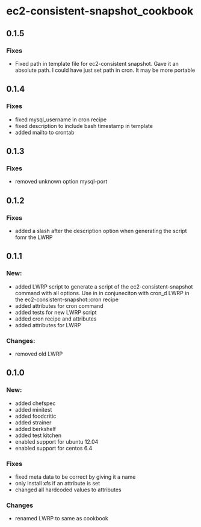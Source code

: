 # ec2-consistent-snapshot_cookbook

## 0.1.5

### Fixes
* Fixed path in template file for ec2-consistent snapshot. Gave it an absolute path. I could have just set path in cron. It may be more portable

## 0.1.4

### Fixes
* fixed mysql_username in cron recipe
* fixed description to include bash timestamp in template
* added mailto to crontab

## 0.1.3

### Fixes
* removed unknown option mysql-port

## 0.1.2

### Fixes
* added a slash after the description option when generating the script fomr the LWRP

## 0.1.1

### New:
* added LWRP script to generate a script of the ec2-consistent-snapshot command with all options. Use in in conjuneciton with cron_d LWRP in the ec2-consistent-snapshot::cron recipe
* added attributes for cron command
* added tests for new LWRP script
* added cron recipe and attributes
* added attributes for LWRP

### Changes:
* removed old LWRP 

## 0.1.0

### New:

* added chefspec
* added minitest
* added foodcritic
* added strainer
* added berkshelf
* added test kitchen
* enabled support for ubuntu 12.04
* enabled support for centos 6.4

### Fixes

* fixed meta data to be correct by giving it a name
* only install xfs if an attribute is set
* changed all hardcoded values to attributes

### Changes

* renamed LWRP to same as cookbook 